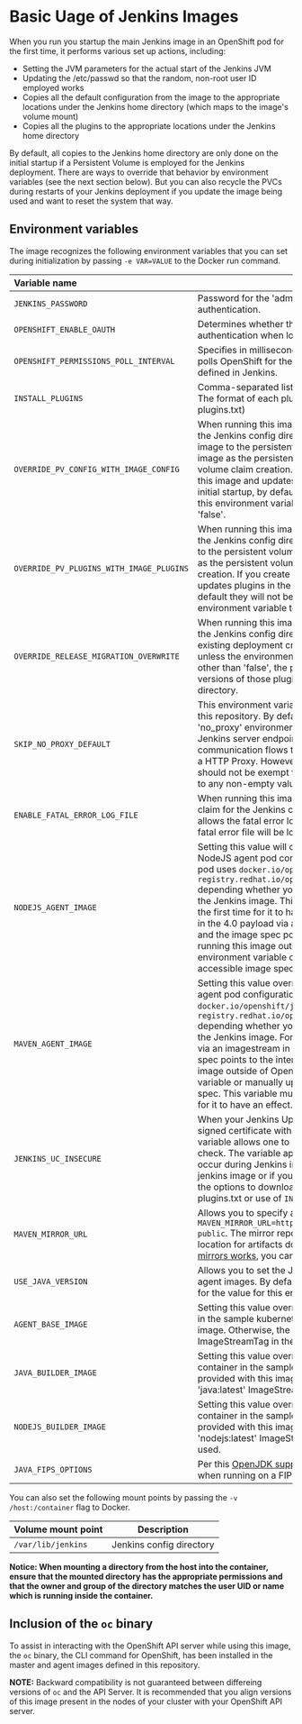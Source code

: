 # Basic Uage of Jenkins Images

When you run you startup the main Jenkins image in an OpenShift pod for the first time, it performs various set up actions, including:
* Setting the JVM parameters for the actual start of the Jenkins JVM
* Updating the /etc/passwd so that the random, non-root user ID employed works
* Copies all the default configuration from the image to the appropriate locations under the Jenkins home directory (which maps to the image's volume mount)
* Copies all the plugins to the appropriate locations under the Jenkins home directory

By default, all copies to the Jenkins home directory are only done on the initial startup if a Persistent Volume is employed for the Jenkins deployment.  There are ways to override that behavior by environment variables (see the next section below).  But you can also recycle the PVCs during restarts of your Jenkins deployment if you update the image being used and want to reset the system that way.


Environment variables
---------------------------------

The image recognizes the following environment variables that you can set during
initialization by passing `-e VAR=VALUE` to the Docker run command.

|    Variable name          |    Description                              |
| :------------------------ | -----------------------------------------   |
|  `JENKINS_PASSWORD`       | Password for the 'admin' account when using default Jenkins authentication.            |
| `OPENSHIFT_ENABLE_OAUTH`  | Determines whether the OpenShift Login plugin manages authentication when logging into Jenkins. |
| `OPENSHIFT_PERMISSIONS_POLL_INTERVAL` | Specifies in milliseconds how often the OpenShift Login plugin polls OpenShift for the permissions associated with each user defined in Jenkins. |
| `INSTALL_PLUGINS`         | Comma-separated list of additional plugins to install on startup. The format of each plugin spec is `plugin-id:version` (as in plugins.txt) |
|  `OVERRIDE_PV_CONFIG_WITH_IMAGE_CONFIG`       | When running this image with an OpenShift persistent volume for the Jenkins config directory, the transfer of configuration from the image to the persistent volume is only done the first startup of the image as the persistent volume is assigned by the persistent volume claim creation. If you create a custom image that extends this image and updates configuration in the custom image after the initial startup, by default it will not be copied over, unless you set this environment variable to some non-empty value other than 'false'. |
|  `OVERRIDE_PV_PLUGINS_WITH_IMAGE_PLUGINS`       | When running this image with an OpenShift persistent volume for the Jenkins config directory, the transfer of plugins from the image to the persistent volume is only done the first startup of the image as the persistent volume is assigned by the persistent volume claim creation. If you create a custom image that extends this image and updates plugins in the custom image after the initial startup, by default they will not be copied over, unless you set this environment variable to some non-empty value other than 'false'. |
|  `OVERRIDE_RELEASE_MIGRATION_OVERWRITE`       | When running this image with an OpenShift persistent volume for the Jenkins config directory, and this image is starting in an existing deployment created with an earlier version of this image, unless the environment variable is set to some non-empty value other than 'false', the plugins from the image will replace any versions of those plugins currently residing in the Jenkins plugin directory.  |
|  `SKIP_NO_PROXY_DEFAULT`       | This environment variable applies to the agent images produced by this repository.  By default, the agent images will create/update the 'no_proxy' environment variable with the hostnames for the Jenkins server endpoint and Jenkins JNLP endpoint, as communication flows to endpoints typically should *NOT* go through a HTTP Proxy.  However, if your use case dictates those flows should not be exempt from the proxy, set this environment variable to any non-empty value other than 'false'.    |
|  `ENABLE_FATAL_ERROR_LOG_FILE`       | When running this image with an OpenShift persistent volume claim for the Jenkins config directory, this environment variable allows the fatal error log file to persist if a fatal error occurs. The fatal error file will be located at `/var/lib/jenkins/logs`.   |
|  `NODEJS_AGENT_IMAGE`  | Setting this value will override the image used for the default NodeJS agent pod configuration.  For 3.x, the default NodeJS agent pod uses `docker.io/openshift/jenkins-agent-nodejs-8-centos7` or `registry.redhat.io/openshift3/jenkins-agent-nodejs-8-rhel7` depending whether you are running the centos or rhel version of the Jenkins image.  This variable must be set before Jenkins starts the first time for it to have an effect. For 4.x, the image is included in the 4.0 payload via an imagestream in the openshift namespace, and the image spec points to the internal image registry.  If you are running this image outside of OpenShift, you must either set this environment variable or manually update the setting to an accessible image spec. |
|  `MAVEN_AGENT_IMAGE`   | Setting this value overrides the image used for the default maven agent pod configuration.  For 3.x, the default maven agent pod uses `docker.io/openshift/jenkins-agent-maven-35-centos7` or `registry.redhat.io/openshift3/jenkins-agent-maven-35-rhel7` depending whether you are running the centos or rhel version of the Jenkins image.  For 4.x, the image is included in the 4.0 payload via an imagestream in the openshift namespace, and the image spec points to the internal image registry.  If you are running this image outside of OpenShift, you must either set this environment variable or manually update the setting to an accessible image spec. This variable must be set before Jenkins starts the first time for it to have an effect. |
|  `JENKINS_UC_INSECURE`       | When your Jenkins Update Center repository is using a self-signed certificate with an unknown Certificate Authority, this variable allows one to bypass the repository's SSL certificate check. The variable applies to download of the plugin which may occur during Jenkins image build, if you build an extension of the jenkins image or if you run the Jenkins image and leverage one of the options to download additional plugins (use of s2i whith plugins.txt or use of `INSTALL_PLUGINS` environment variable. |
| `MAVEN_MIRROR_URL` | Allows you to specify a [Maven mirror repository](https://maven.apache.org/guides/mini/guide-mirror-settings.html) in the form of `MAVEN_MIRROR_URL=https://nexus.mycompany.com/repository/maven-public`. The mirror repository is used by maven as an additional location for artifacts downloads. For more details on [how maven mirrors works](https://maven.apache.org/guides/mini/guide-mirror-settings.html), you can refer to maven documentation.
| `USE_JAVA_VERSION`	|	Allows you to set the Java version used by the JNLP Client for the agent images. By default the value is set to `java-21`. To use Java 8 for the value for this env var to `java-8`.	|
| `AGENT_BASE_IMAGE`	|	Setting this value overrides the image used for the 'jnlp' container in the sample kubernetes plug-in PodTemplates provided with this image.  Otherwise, the image from the 'jenkins-agent-base:latest' ImageStreamTag in the 'openshift' namespace is used.	|
| `JAVA_BUILDER_IMAGE`	|	Setting this value overrides the image used for the 'java-builder' container in the sample kubernetes plug-in PodTemplates provided with this image.  Otherwise, the image from the 'java:latest' ImageStreamTag in the 'openshift' namespace is used.	|
| `NODEJS_BUILDER_IMAGE`	|	Setting this value overrides the image used for the 'nodejs-builder' container in the sample kubernetes plug-in PodTemplates provided with this image.  Otherwise, the image from the 'nodejs:latest' ImageStreamTag in the 'openshift' namespace is used.	|
| `JAVA_FIPS_OPTIONS`  | Per this [OpenJDK support article](https://docs.redhat.com/en/documentation/red_hat_build_of_openjdk/17/html-single/configuring_red_hat_build_of_openjdk_17_on_rhel_with_fips/index#fips_settings) control how the JVM operates when running on a FIPS node. |

You can also set the following mount points by passing the `-v /host:/container` flag to Docker.

|  Volume mount point         | Description              |
| :-------------------------- | ------------------------ |
|  `/var/lib/jenkins`         | Jenkins config directory |

**Notice: When mounting a directory from the host into the container, ensure that the mounted
directory has the appropriate permissions and that the owner and group of the directory
matches the user UID or name which is running inside the container.**

Inclusion of the `oc` binary
---------------------------------

To assist in interacting with the OpenShift API server while using this image, the `oc` binary, the CLI command for OpenShift, has been
installed in the master and agent images defined in this repository.

**NOTE:** Backward compatibility is not guaranteed between differeing versions of `oc` and the
API Server.  It is recommended that you align versions of this image present in the nodes of your cluster with your OpenShift API server.
